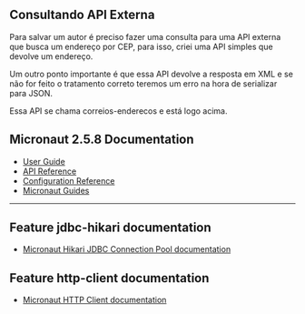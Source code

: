 ## Consultando API Externa

Para salvar um autor é preciso fazer uma consulta para uma API externa
que busca um endereço por CEP, para isso, criei uma API
simples que devolve um endereço.

Um outro ponto importante é que essa API devolve a resposta em XML e se não for 
feito o tratamento correto teremos um erro na hora de serializar para JSON. 

Essa API se chama correios-enderecos e está logo acima.

## Micronaut 2.5.8 Documentation

- [User Guide](https://docs.micronaut.io/2.5.8/guide/index.html)
- [API Reference](https://docs.micronaut.io/2.5.8/api/index.html)
- [Configuration Reference](https://docs.micronaut.io/2.5.8/guide/configurationreference.html)
- [Micronaut Guides](https://guides.micronaut.io/index.html)
---

## Feature jdbc-hikari documentation

- [Micronaut Hikari JDBC Connection Pool documentation](https://micronaut-projects.github.io/micronaut-sql/latest/guide/index.html#jdbc)

## Feature http-client documentation

- [Micronaut HTTP Client documentation](https://docs.micronaut.io/latest/guide/index.html#httpClient)


